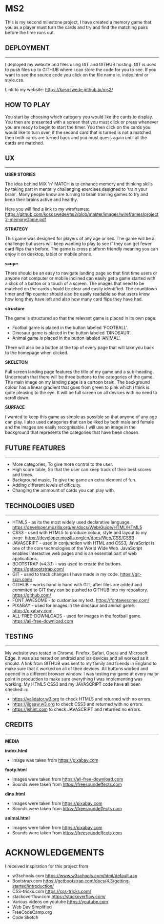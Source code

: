 # **MS2**
This is my second milestone project, I have created a memory game that you as a player must turn the cards and try and find the matching pairs before the time runs out.

## DEPLOYMENT
***
I deployed my website and files using GIT and GITHUB hosting.
GIT is used to push files up to GITHUB where i can store the code for you to see.
If you want to see the source code you click on the file name ie. index.html or style.css.

Link to my website:  https://kososwede.github.io/ms2/

## HOW TO PLAY
You start by choosing which category you would like the cards to display.
You then are presented with a screen that you must click or press whenever you are ready to begin to start
the timer. You then click on the cards you would like to turn over, if the second card that is turned is not a matched
then both cards are turned back and you must guess again until all the cards are matched.
## **UX**
***
**USER STORIES**

The idea behind MIX 'n' MATCH is to enhance memory and thinking skills by taking part in mentally challenging exercises designed to 'train your brain'. Many people know are turning to
brain training games to try and keep their brains active and healthy.

Here you will find a link to my wireframes: https://github.com/kososwede/ms2/blob/master/images/wireframes/project2-memoryGame.pdf

**STRATEGY**

This game was designed for players of any age or sex. The game will be a challenge but users will keep wanting to play to see if they can get fewer card flips than before.
The game is cross platform friendly meaning you can enjoy it on desktop, tablet or mobile phone.

**scope**

There should be an easy to navigate landing page so that first time users or
anyone not computer or mobile inclined can easily get a game started
with a click of a button or a touch of a screen.
The images that need to be matched on the cards should be clear and easily identified. The countdown timer and flip counter should also be easily readable so that users know how long they have left and also how many card flips they have had.


**structure**

The game is structured so that the relevant game is placed in its own page:

* Footbal game is placed in the button labeled 'FOOTBALL'.
* Dinosaur game is placed in the button labeled 'DINOSAUR'.
* Animal game is placed in the button labeled 'ANIMAL'.

There will also be a button at the top of every page that will take you back to the homepage when clicked.

**SKELETON**

Full screen landing page features the title of my game and a sub-heading. Underneath that there will be three buttons to the categories of the game. The main image on my landing page is a cartoon brain. The background colour has a linear gradient that goes from green to pink which i think is quite pleasing to the eye.
It will be full screen on all devices with no need to scroll down.

**SURFACE**

I wanted to keep this game as simple as possible so that anyone of any age can play. I also used categories that can be liked by both male and female and the images are easily recognisable. I will use an image in the background that represents the categories that have been chosen.

## FUTURE FEATURES
***
* More categories, To give more control to the user.
* High score table, So that the user can keep track of their best scores and times.
* Background music, To give the game an extra element of fun.
* Adding different levels of dificulty.
* Changing the ammount of cards you can play with.
## TECHNOLOGIES USED
***
* HTML5 - as its the most widely used declarative language. https://developer.mozilla.org/en/docs/Web/Guide/HTML/HTML5
* CSS3 - used with HTML5 to produce colour, style and layout to my page. https://developer.mozilla.org/en/docs/Web/CSS/CSS3
* JAVASCRIPT - used in conjunction with HTML and CSS3, JavaScript is one of the core technologies of the World Wide Web. JavaScript enables interactive web pages and is an essential part of web applications.
* BOOTSTRAP (v4.3.1) - was used to create the buttons. https://getbootstrap.com/
* GIT - used to track changes I have made in my code. https://git-scm.com/
* GITHUB - works hand in hand with GIT, after files are added and commited to GIT they can be pushed to GITHUB into my repository. https://github.com/
* FONT AWESOME - to customise my text. https://fontawesome.com/
* PIXABAY - used for images in the dinosaur and animal game. https://pixabay.com
* ALL-FREE-DOWNLOADS - used for images in the football game. https://all-free-download.com

## TESTING
***
My website was tested in Chrome, Firefox, Safari, Opera and Microsoft Edge.
It was also tested on android and ios devices and all worked as it should. A link from GITHUB was sent to my family and friends in England to make sure that it worked on all of their devices.
All buttons worked and opened in a different browser window.
I was testing my game at every major point in production to make sure everything I was implementing was working.
My HTML5 CSS3 and my JAVASCRIPT code have all been checked in:
* https://validator.w3.org to check HTML5 and returned with no errors.
* https://jigsaw.w3.org to check CSS3 and returned with no errors.
* https://jshint.com to check JAVASCRIPT and returned no errors.

## CREDITS
***
**MEDIA**

**index.html**
* Image was taken from https://pixabay.com

**footy.html**
* Images were taken from https://all-free-download.com
* Sounds were taken from https://freesoundeffects.com

**dino.html**
* Images were taken from  https://pixabay.com
* Sounds were taken from https://freesoundeffects.com

**animal.html**
* Images were taken from  https://pixabay.com
* Sounds were taken from https://freesoundeffects.com

# ACKNOWLEDGEMENTS
I received inspiration for this project from

* w3schools.com https://www.w3schools.com/html/default.asp
* Bootstrap.com https://getbootstrap.com/docs/4.3/getting-started/introduction/
* CSS-tricks.com https://css-tricks.com/
* stackoverflow.com https://stackoverflow.com/
* Various videos on youtube https://youtube.com
* Web Dev Simplified
* FreeCodeCamp.org
* Code Sketch
